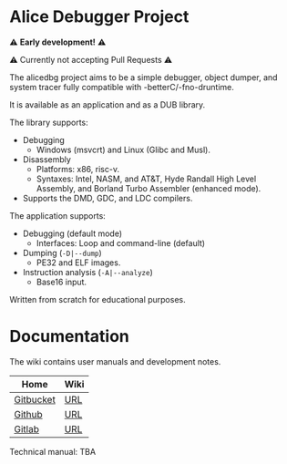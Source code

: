 # Alice Debugger Project

⚠️ **Early development!** ⚠️

⚠️ Currently not accepting Pull Requests ⚠️

The alicedbg project aims to be a simple debugger, object dumper, and system
tracer fully compatible with -betterC/-fno-druntime.

It is available as an application and as a DUB library.

The library supports:
- Debugging
  - Windows (msvcrt) and Linux (Glibc and Musl).
- Disassembly
  - Platforms: x86, risc-v.
  - Syntaxes: Intel, NASM, and AT&T, Hyde Randall High Level Assembly, and Borland Turbo Assembler (enhanced mode).
- Supports the DMD, GDC, and LDC compilers.

The application supports:
- Debugging (default mode)
  - Interfaces: Loop and command-line (default)
- Dumping (`-D|--dump`)
  - PE32 and ELF images.
- Instruction analysis (`-A|--analyze`)
  - Base16 input.

Written from scratch for educational purposes.

# Documentation

The wiki contains user manuals and development notes.

| Home | Wiki |
|---|---|
| [Gitbucket](https://git.dd86k.space/dd86k/alicedbg) | [URL](https://git.dd86k.space/dd86k/alicedbg/wiki)
| [Github](https://github.com/dd86k/alicedbg) | [URL](https://github.com/dd86k/alicedbg/wiki)
| [Gitlab](https://gitlab.com/dd86k/alicedbg) | [URL](https://gitlab.com/dd86k/alicedbg/-/wikis/home)

Technical manual: TBA
